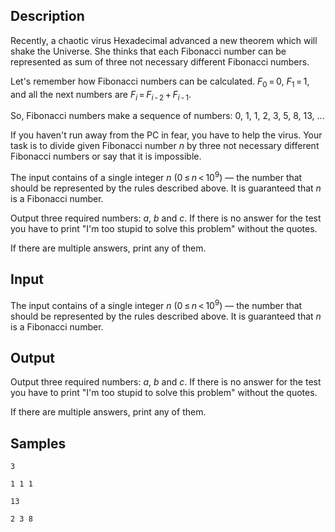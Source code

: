 ## Description

<div><p>Recently, a chaotic virus Hexadecimal advanced a new theorem which will shake the Universe. She thinks that each Fibonacci number can be represented as sum of three not necessary different Fibonacci numbers.</p><p>Let's remember how Fibonacci numbers can be calculated. <span class="tex-span"><i>F</i><sub class="lower-index">0</sub> = 0</span>, <span class="tex-span"><i>F</i><sub class="lower-index">1</sub> = 1</span>, and all the next numbers are <span class="tex-span"><i>F</i><sub class="lower-index"><i>i</i></sub> = <i>F</i><sub class="lower-index"><i>i</i> - 2</sub> + <i>F</i><sub class="lower-index"><i>i</i> - 1</sub></span>.</p><p>So, Fibonacci numbers make a sequence of numbers: <span class="tex-span">0</span>, <span class="tex-span">1</span>, <span class="tex-span">1</span>, <span class="tex-span">2</span>, <span class="tex-span">3</span>, <span class="tex-span">5</span>, <span class="tex-span">8</span>, <span class="tex-span">13</span>, ...</p><p>If you haven't run away from the PC in fear, you have to help the virus. Your task is to divide given Fibonacci number <span class="tex-span"><i>n</i></span> by three not necessary different Fibonacci numbers or say that it is impossible.</p></div><div class="input-specification"><p>The input contains of a single integer <span class="tex-span"><i>n</i></span> <span class="tex-span">(0 ≤ <i>n</i> &lt; 10<sup class="upper-index">9</sup>)</span> — the number that should be represented by the rules described above. It is guaranteed that <span class="tex-span"><i>n</i></span> is a Fibonacci number.</p></div><div class="output-specification"><p>Output three required numbers: <span class="tex-span"><i>a</i></span>, <span class="tex-span"><i>b</i></span> and <span class="tex-span"><i>c</i></span>. If there is no answer for the test you have to print "<span class="tex-font-style-tt">I'm too stupid to solve this problem</span>" without the quotes.</p><p>If there are multiple answers, print any of them.</p></div>


## Input

<p>The input contains of a single integer <span class="tex-span"><i>n</i></span> <span class="tex-span">(0 ≤ <i>n</i> &lt; 10<sup class="upper-index">9</sup>)</span> — the number that should be represented by the rules described above. It is guaranteed that <span class="tex-span"><i>n</i></span> is a Fibonacci number.</p>


## Output

<p>Output three required numbers: <span class="tex-span"><i>a</i></span>, <span class="tex-span"><i>b</i></span> and <span class="tex-span"><i>c</i></span>. If there is no answer for the test you have to print "<span class="tex-font-style-tt">I'm too stupid to solve this problem</span>" without the quotes.</p><p>If there are multiple answers, print any of them.</p>


## Samples

```input1
3

```

```output1
1 1 1

```






```input2
13

```

```output2
2 3 8

```



